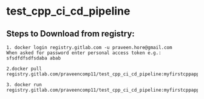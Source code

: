 # test_cpp_ci_cd_pipeline



## Steps to Download from registry:

```
1. docker login registry.gitlab.com -u praveen.hore@gmail.com
When asked for password enter personal access token e.g.: sfsdfdfsdfsdaba abab

2.docker pull registry.gitlab.com/praveencomp11/test_cpp_ci_cd_pipeline:myfirstcppapp

3. docker run registry.gitlab.com/praveencomp11/test_cpp_ci_cd_pipeline:myfirstcppapp

```

